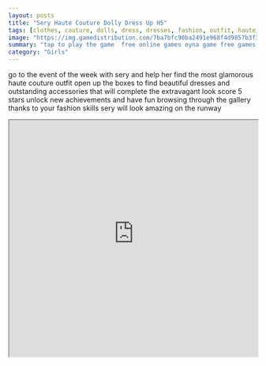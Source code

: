 ```yaml
---
layout: posts
title: "Sery Haute Couture Dolly Dress Up H5"
tags: [clothes, couture, dolls, dress, dresses, fashion, outfit, haute, free, online, games, oyna, game, free, games, play, play, games]
image: "https://img.gamedistribution.com/7ba7bfc90ba2491e968f4d9857b3f384.jpg"
summary: "tap to play the game  free online games oyna game free games play play games"
category: "Girls"
---
```


go to the event of the week with sery and help her find the most glamorous haute couture outfit open up the boxes to find beautiful dresses and outstanding accessories that will complete the extravagant look score 5 stars unlock new achievements and have fun browsing through the gallery thanks to your fashion skills sery will look amazing on the runway

<iframe width="100%" height="480px;" src="https://html5.gamedistribution.com/7ba7bfc90ba2491e968f4d9857b3f384/"></iframe>